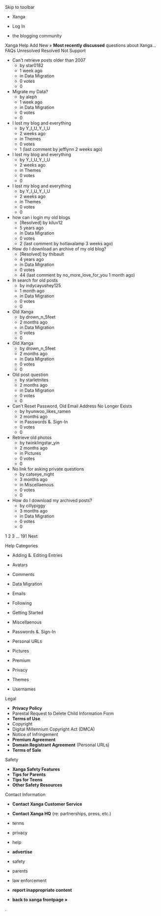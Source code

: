 Skip to toolbar

*   Xanga

*   Log In

*   the blogging community

Xanga Help Add New » **Most recently discussed** questions about Xanga… FAQs Unresolved Resolved Not Support

*   Can't retrieve posts older than 2007
    *   by star0182
    *   1 week ago
    *   in Data Migration
    *   0 votes
    *   0
*   Migrate my Data?
    *   by aleph
    *   1 week ago
    *   in Data Migration
    *   0 votes
    *   0
*   I lost my blog and everything
    *   by Y\_I\_U\_Y\_I\_U
    *   2 weeks ago
    *   in Themes
    *   0 votes
    *   1 (last comment by jefflynn 2 weeks ago)
*   I lost my blog and everything
    *   by Y\_I\_U\_Y\_I\_U
    *   2 weeks ago
    *   in Themes
    *   0 votes
    *   0
*   I lost my blog and everything
    *   by Y\_I\_U\_Y\_I\_U
    *   2 weeks ago
    *   in Themes
    *   0 votes
    *   0
*   how can i login my old blogs
    *   \[Resolved\] by kiluv12
    *   5 years ago
    *   in Data Migration
    *   0 votes
    *   2 (last comment by hotlavalamp 3 weeks ago)
*   How do I download an archive of my old blog?
    *   \[Resolved\] by thibault
    *   4 years ago
    *   in Data Migration
    *   0 votes
    *   44 (last comment by no\_more\_love\_for\_you 1 month ago)
*   In search for old posts
    *   by indycayushey125
    *   1 month ago
    *   in Data Migration
    *   0 votes
    *   0
*   Old Xanga
    *   by drown\_n\_5feet
    *   2 months ago
    *   in Data Migration
    *   0 votes
    *   0
*   Old Xanga
    *   by drown\_n\_5feet
    *   2 months ago
    *   in Data Migration
    *   0 votes
    *   0
*   Old post question
    *   by starletnites
    *   2 months ago
    *   in Data Migration
    *   0 votes
    *   0
*   Can't Reset Password, Old Email Address No Longer Exists
    *   by hyunwoo\_likes\_ramen
    *   2 months ago
    *   in Passwords &. Sign-In
    *   0 votes
    *   0
*   Retrieve old photos
    *   by twinklingstar\_yin
    *   2 months ago
    *   in Pictures
    *   0 votes
    *   0
*   No link for asking private questions
    *   by catseye\_night
    *   3 months ago
    *   in Miscellaenous
    *   0 votes
    *   0
*   How do I download my archived posts?
    *   by cillypiggy
    *   3 months ago
    *   in Data Migration
    *   0 votes
    *   0

1 2 3 ... 191 Next

Help Categories

*   Adding &. Editing Entries
*   Avatars
*   Comments
*   Data Migration
*   Emails
*   Following
*   Getting Started
*   Miscellaenous

*   Passwords &. Sign-In
*   Personal URLs
*   Pictures
*   Premium
*   Privacy
*   Themes
*   Usernames

Legal

*   **Privacy Policy**
*   Parental Request to Delete Child Information Form
*   **Terms of Use**
*   Copyright
*   Digital Millennium Copyright Act (DMCA)
*   Notice of Infringement
*   **Premium Agreement**
*   **Domain Registrant Agreement** (Personal URLs)
*   **Terms of Sale**

Safety

*   **Xanga Safety Features**
*   **Tips for Parents**
*   **Tips for Teens**
*   **Other Safety Resources**

Contact Information

*   **Contact Xanga Customer Service**
*   **Contact Xanga HQ** (re: partnerships, press, etc.)

*   terms
*   privacy
*   help
*   **advertise**

*   safety
*   parents
*   law enforcement
*   **report inappropriate content**

*   **back to xanga frontpage »**

<img src="http://pixel.quantserve.com/pixel/p-87h-iNOVooym2.gif" style="display: none" height="1" width="1" alt="Quantcast"/>.